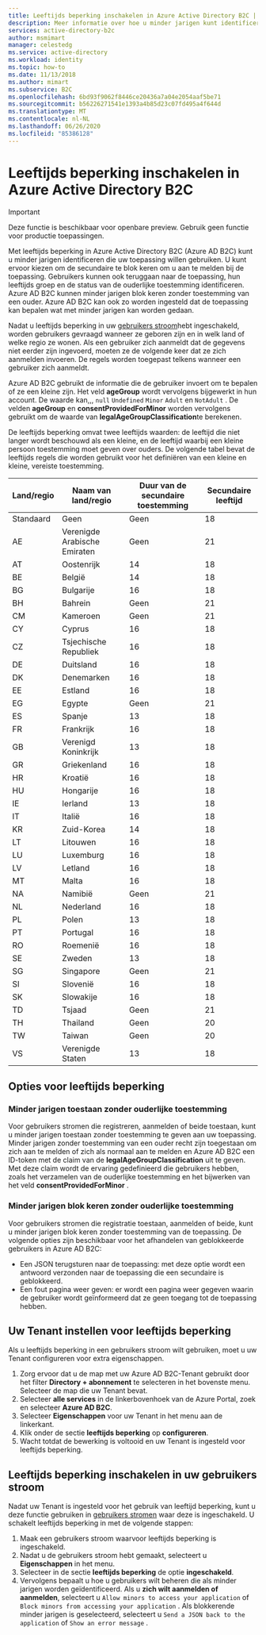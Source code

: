 ```yaml
---
title: Leeftijds beperking inschakelen in Azure Active Directory B2C | Microsoft Docs
description: Meer informatie over hoe u minder jarigen kunt identificeren met uw toepassing.
services: active-directory-b2c
author: msmimart
manager: celestedg
ms.service: active-directory
ms.workload: identity
ms.topic: how-to
ms.date: 11/13/2018
ms.author: mimart
ms.subservice: B2C
ms.openlocfilehash: 6bd93f9062f8446ce20436a7a04e2054aaf5be71
ms.sourcegitcommit: b56226271541e1393a4b85d23c07fd495a4f644d
ms.translationtype: MT
ms.contentlocale: nl-NL
ms.lasthandoff: 06/26/2020
ms.locfileid: "85386128"
---
```

# <a name="enable-age-gating-in-azure-active-directory-b2c"></a>Leeftijds beperking inschakelen in Azure Active Directory B2C

>[!IMPORTANT]
>Deze functie is beschikbaar voor openbare preview. Gebruik geen functie voor productie toepassingen.
>

Met leeftijds beperking in Azure Active Directory B2C (Azure AD B2C) kunt u minder jarigen identificeren die uw toepassing willen gebruiken. U kunt ervoor kiezen om de secundaire te blok keren om u aan te melden bij de toepassing. Gebruikers kunnen ook teruggaan naar de toepassing, hun leeftijds groep en de status van de ouderlijke toestemming identificeren. Azure AD B2C kunnen minder jarigen blok keren zonder toestemming van een ouder. Azure AD B2C kan ook zo worden ingesteld dat de toepassing kan bepalen wat met minder jarigen kan worden gedaan.

Nadat u leeftijds beperking in uw [gebruikers stroom](user-flow-overview.md)hebt ingeschakeld, worden gebruikers gevraagd wanneer ze geboren zijn en in welk land of welke regio ze wonen. Als een gebruiker zich aanmeldt dat de gegevens niet eerder zijn ingevoerd, moeten ze de volgende keer dat ze zich aanmelden invoeren. De regels worden toegepast telkens wanneer een gebruiker zich aanmeldt.

Azure AD B2C gebruikt de informatie die de gebruiker invoert om te bepalen of ze een kleine zijn. Het veld **ageGroup** wordt vervolgens bijgewerkt in hun account. De waarde kan,,, `null` `Undefined` `Minor` `Adult` en `NotAdult` .  De velden **ageGroup** en **consentProvidedForMinor** worden vervolgens gebruikt om de waarde van **legalAgeGroupClassification**te berekenen.

De leeftijds beperking omvat twee leeftijds waarden: de leeftijd die niet langer wordt beschouwd als een kleine, en de leeftijd waarbij een kleine persoon toestemming moet geven over ouders. De volgende tabel bevat de leeftijds regels die worden gebruikt voor het definiëren van een kleine en kleine, vereiste toestemming.

| Land/regio | Naam van land/regio | Duur van de secundaire toestemming | Secundaire leeftijd |
| -------------- | ------------------- | ----------------- | --------- |
| Standaard | Geen | Geen | 18 |
| AE | Verenigde Arabische Emiraten | Geen | 21 |
| AT | Oostenrijk | 14 | 18 |
| BE | België | 14 | 18 |
| BG | Bulgarije | 16 | 18 |
| BH | Bahrein | Geen | 21 |
| CM | Kameroen | Geen | 21 |
| CY | Cyprus | 16 | 18 |
| CZ | Tsjechische Republiek | 16 | 18 |
| DE | Duitsland | 16 | 18 |
| DK | Denemarken | 16 | 18 |
| EE | Estland | 16 | 18 |
| EG | Egypte | Geen | 21 |
| ES | Spanje | 13 | 18 |
| FR | Frankrijk | 16 | 18 |
| GB | Verenigd Koninkrijk | 13 | 18 |
| GR | Griekenland | 16 | 18 |
| HR | Kroatië | 16 | 18 |
| HU | Hongarije | 16 | 18 |
| IE | Ierland | 13 | 18 |
| IT | Italië | 16 | 18 |
| KR | Zuid-Korea | 14 | 18 |
| LT | Litouwen | 16 | 18 |
| LU | Luxemburg | 16 | 18 |
| LV | Letland | 16 | 18 |
| MT | Malta | 16 | 18 |
| NA | Namibië | Geen | 21 |
| NL | Nederland | 16 | 18 |
| PL | Polen | 13 | 18 |
| PT | Portugal | 16 | 18 |
| RO | Roemenië | 16 | 18 |
| SE | Zweden | 13 | 18 |
| SG | Singapore | Geen | 21 |
| SI | Slovenië | 16 | 18 |
| SK | Slowakije | 16 | 18 |
| TD | Tsjaad | Geen | 21 |
| TH | Thailand | Geen | 20 |
| TW | Taiwan | Geen | 20 |
| VS | Verenigde Staten | 13 | 18 |

## <a name="age-gating-options"></a>Opties voor leeftijds beperking

### <a name="allowing-minors-without-parental-consent"></a>Minder jarigen toestaan zonder ouderlijke toestemming

Voor gebruikers stromen die registreren, aanmelden of beide toestaan, kunt u minder jarigen toestaan zonder toestemming te geven aan uw toepassing. Minder jarigen zonder toestemming van een ouder recht zijn toegestaan om zich aan te melden of zich als normaal aan te melden en Azure AD B2C een ID-token met de claim van de **legalAgeGroupClassification** uit te geven. Met deze claim wordt de ervaring gedefinieerd die gebruikers hebben, zoals het verzamelen van de ouderlijke toestemming en het bijwerken van het veld **consentProvidedForMinor** .

### <a name="blocking-minors-without-parental-consent"></a>Minder jarigen blok keren zonder ouderlijke toestemming

Voor gebruikers stromen die registratie toestaan, aanmelden of beide, kunt u minder jarigen blok keren zonder toestemming van de toepassing. De volgende opties zijn beschikbaar voor het afhandelen van geblokkeerde gebruikers in Azure AD B2C:

- Een JSON terugsturen naar de toepassing: met deze optie wordt een antwoord verzonden naar de toepassing die een secundaire is geblokkeerd.
- Een fout pagina weer geven: er wordt een pagina weer gegeven waarin de gebruiker wordt geïnformeerd dat ze geen toegang tot de toepassing hebben.

## <a name="set-up-your-tenant-for-age-gating"></a>Uw Tenant instellen voor leeftijds beperking

Als u leeftijds beperking in een gebruikers stroom wilt gebruiken, moet u uw Tenant configureren voor extra eigenschappen.

1. Zorg ervoor dat u de map met uw Azure AD B2C-Tenant gebruikt door het filter **Directory + abonnement** te selecteren in het bovenste menu. Selecteer de map die uw Tenant bevat.
2. Selecteer **alle services** in de linkerbovenhoek van de Azure Portal, zoek en selecteer **Azure AD B2C**.
3. Selecteer **Eigenschappen** voor uw Tenant in het menu aan de linkerkant.
2. Klik onder de sectie **leeftijds beperking** op **configureren**.
3. Wacht totdat de bewerking is voltooid en uw Tenant is ingesteld voor leeftijds beperking.

## <a name="enable-age-gating-in-your-user-flow"></a>Leeftijds beperking inschakelen in uw gebruikers stroom

Nadat uw Tenant is ingesteld voor het gebruik van leeftijd beperking, kunt u deze functie gebruiken in [gebruikers stromen](user-flow-versions.md) waar deze is ingeschakeld. U schakelt leeftijds beperking in met de volgende stappen:

1. Maak een gebruikers stroom waarvoor leeftijds beperking is ingeschakeld.
2. Nadat u de gebruikers stroom hebt gemaakt, selecteert u **Eigenschappen** in het menu.
3. Selecteer in de sectie **leeftijds beperking** de optie **ingeschakeld**.
4. Vervolgens bepaalt u hoe u gebruikers wilt beheren die als minder jarigen worden geïdentificeerd. Als u **zich wilt aanmelden of aanmelden**, selecteert u `Allow minors to access your application` of `Block minors from accessing your application` . Als blokkerende minder jarigen is geselecteerd, selecteert u `Send a JSON back to the application` of `Show an error message` .




